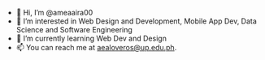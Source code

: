 - 👋 Hi, I’m @ameaaira00
- 👀 I’m interested in Web Design and Development, Mobile App Dev, Data Science and Software Engineering
- 🌱 I’m currently learning Web Dev and Design
- 📫 You can reach me at aealoveros@up.edu.ph.

<!---
ameaaira00/ameaaira00 is a ✨ special ✨ repository because its `README.md` (this file) appears on your GitHub profile.
You can click the Preview link to take a look at your changes.
--->
